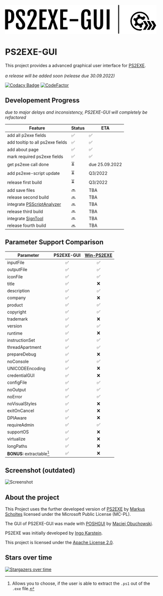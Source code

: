 ![Logo](https://github.com/Hope-IT-Works/PS2EXE-GUI/blob/main/resources/graphics/logo/logo_header_small.png?raw=true)

# PS2EXE-GUI
This project provides a advanced graphical user interface for [PS2EXE](https://github.com/MScholtes/Win-PS2EXE).<br><br>
_a release will be added soon (release due 30.09.2022)_

[![Codacy Badge](https://app.codacy.com/project/badge/Grade/c03fe42c3a28471dbc99e92918f4fc20)](https://www.codacy.com/gh/Hope-IT-Works/PS2EXE-GUI/dashboard?utm_source=github.com&amp;utm_medium=referral&amp;utm_content=Hope-IT-Works/PS2EXE-GUI&amp;utm_campaign=Badge_Grade)
[![CodeFactor](https://www.codefactor.io/repository/github/hope-it-works/ps2exe-gui/badge)](https://www.codefactor.io/repository/github/hope-it-works/ps2exe-gui)

## Developement Progress

_due to major delays and inconsistency, PS2EXE-GUI will completely be refactored_

| Feature                          | Status | ETA |
|----------------------------------|--------|-----|
| add all p2exe fields             | ✅ | ✅ |
| add tooltip to all ps2exe fields | ✅ | ✅ |
| add about page                   | ✅ | ✅ |
| mark required ps2exe fields      | ✅ | ✅ |
| get ps2exe call done             | ⏳ | due 25.09.2022 |
| add ps2exe-script update         | ⏳ | Q3/2022 |
| release first build              | ⏳ | Q3/2022 |
| add save files                   | 🔜 | TBA |
| release second build             | 🔜 | TBA |
| integrate [PSScriptAnalyzer](https://github.com/PowerShell/PSScriptAnalyzer) | 🔜 | TBA |
| release third build              | 🔜 | TBA |
| integrate [SignTool](https://docs.microsoft.com/de-de/dotnet/framework/tools/signtool-exe) | 🔜 | TBA |
| release fourth build             | 🔜 | TBA |

## Parameter Support Comparison
| Parameter | PS2EXE-GUI | [Win-PS2EXE](https://github.com/MScholtes/Win-PS2EXE) |
| --- | :---: | :---: |
| inputFile | ✅ | ✅ |
| outputFile | ✅ | ✅ |
| iconFile | ✅ | ✅ |
| title | ✅ | ❌ |
| description | ✅ | ✅ |
| company | ✅ | ❌ |
| product | ✅ | ✅ |
| copyright | ✅ | ✅ |
| trademark | ✅ | ❌ |
| version | ✅ | ✅ |
| runtime | ✅ | ❌ |
| instructionSet | ✅ | ✅ |
| threadApartment | ✅ | ✅ |
| prepareDebug | ✅ | ❌ |
| noConsole | ✅ | ✅ |
| UNICODEEncoding | ✅ | ❌ |
| credentialGUI | ✅ | ❌ |
| configFile | ✅ | ✅ |
| noOutput | ✅ | ✅ |
| noError | ✅ | ✅ |
| noVisualStyles | ✅ | ❌ |
| exitOnCancel | ✅ | ❌ |
| DPIAware | ✅ | ❌ |
| requireAdmin | ✅ | ✅ |
| supportOS | ✅ | ❌ |
| virtualize | ✅ | ❌ |
| longPaths | ✅ | ❌ |
| **BONUS:** extractable[^extractable] | ✅ | ❌ |

[^lcid-not-necessary]: Doesn't seem necessary. If it is needed, please open an [issue](https://github.com/Hope-IT-Works/PS2EXE-GUI/issues/new?assignees=&labels=enhancement&template=feature_request.md&title=lcid-parameter%20is%20necessary).
[^extractable]: Allows you to choose, if the user is able to extract the `.ps1` out of the `.exe` file.

## Screenshot (outdated)
![Screenshot](https://i.gyazo.com/92f58f0ce691f38e6042537b1a938afd.png)

## About the project
This Project uses the further developed version of [PS2EXE](https://github.com/MScholtes/Win-PS2EXE/blob/master/ps2exe.ps1) by [Markus Scholtes](https://github.com/MScholtes) licensed under the Microsoft Public License (MC-PL).

The GUI of PS2EXE-GUI was made with [POSHGUI](https://poshgui.com) by [Maciej Obuchowski](https://twitter.com/poshgui).

PS2EXE was initially developed by [Ingo Karstein](https://github.com/ikarstein).

This project is licensed under the [Apache License 2.0](https://github.com/Hope-IT-Works/PS2EXE-GUI/blob/main/LICENSE).

## Stars over time
[![Stargazers over time](https://starchart.cc/Hope-IT-Works/PS2EXE-GUI.svg)](https://starchart.cc/Hope-IT-Works/PS2EXE-GUI)
